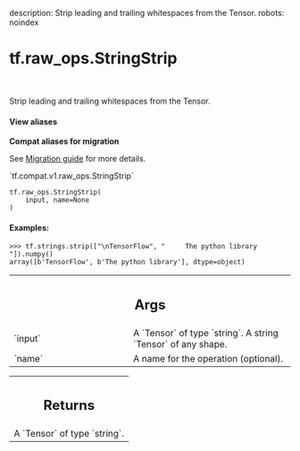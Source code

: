 description: Strip leading and trailing whitespaces from the Tensor.
robots: noindex

# tf.raw_ops.StringStrip

<!-- Insert buttons and diff -->

<table class="tfo-notebook-buttons tfo-api nocontent" align="left">

</table>



Strip leading and trailing whitespaces from the Tensor.

<section class="expandable">
  <h4 class="showalways">View aliases</h4>
  <p>
<b>Compat aliases for migration</b>
<p>See
<a href="https://www.tensorflow.org/guide/migrate">Migration guide</a> for
more details.</p>
<p>`tf.compat.v1.raw_ops.StringStrip`</p>
</p>
</section>

<pre class="devsite-click-to-copy prettyprint lang-py tfo-signature-link">
<code>tf.raw_ops.StringStrip(
    input, name=None
)
</code></pre>



<!-- Placeholder for "Used in" -->


#### Examples:



```
>>> tf.strings.strip(["\nTensorFlow", "     The python library    "]).numpy()
array([b'TensorFlow', b'The python library'], dtype=object)
```

<!-- Tabular view -->
 <table class="responsive fixed orange">
<colgroup><col width="214px"><col></colgroup>
<tr><th colspan="2"><h2 class="add-link">Args</h2></th></tr>

<tr>
<td>
`input`
</td>
<td>
A `Tensor` of type `string`. A string `Tensor` of any shape.
</td>
</tr><tr>
<td>
`name`
</td>
<td>
A name for the operation (optional).
</td>
</tr>
</table>



<!-- Tabular view -->
 <table class="responsive fixed orange">
<colgroup><col width="214px"><col></colgroup>
<tr><th colspan="2"><h2 class="add-link">Returns</h2></th></tr>
<tr class="alt">
<td colspan="2">
A `Tensor` of type `string`.
</td>
</tr>

</table>

